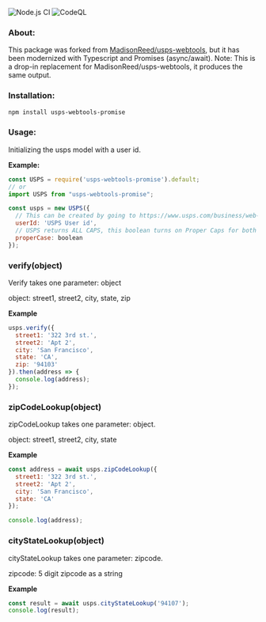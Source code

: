 ![Node.js CI](https://github.com/Sparticuz/usps-webtools-promise/workflows/Node.js%20CI/badge.svg) ![CodeQL](https://github.com/Sparticuz/usps-webtools-promise/workflows/CodeQL/badge.svg)

### About:

This package was forked from [MadisonReed/usps-webtools](https://github.com/MadisonReed/usps-webtools), but it has been modernized with Typescript and Promises (async/await). Note: This is a drop-in replacement for MadisonReed/usps-webtools, it produces the same output.

### Installation:

``` sh
npm install usps-webtools-promise
```

### Usage:

Initializing the usps model with a user id.

__Example:__

``` js
const USPS = require('usps-webtools-promise').default;
// or
import USPS from "usps-webtools-promise";

const usps = new USPS({
  // This can be created by going to https://www.usps.com/business/web-tools-apis/ and registering for an id
  userId: 'USPS User id',
  // USPS returns ALL CAPS, this boolean turns on Proper Caps for both Street lines and City. This is an optional item.
  properCase: boolean
});
```

### verify(object)

Verify takes one parameter: object

object: street1, street2, city, state, zip

__Example__

``` js
usps.verify({
  street1: '322 3rd st.',
  street2: 'Apt 2',
  city: 'San Francisco',
  state: 'CA',
  zip: '94103'
}).then(address => {
  console.log(address);
});
```

### zipCodeLookup(object)

zipCodeLookup takes one parameter: object.

object: street1, street2, city, state

__Example__

``` js
const address = await usps.zipCodeLookup({
  street1: '322 3rd st.',
  street2: 'Apt 2',
  city: 'San Francisco',
  state: 'CA'
});

console.log(address);
```

### cityStateLookup(object)

cityStateLookup takes one parameter: zipcode.

zipcode: 5 digit zipcode as a string

__Example__

``` js
const result = await usps.cityStateLookup('94107');
console.log(result);
```
